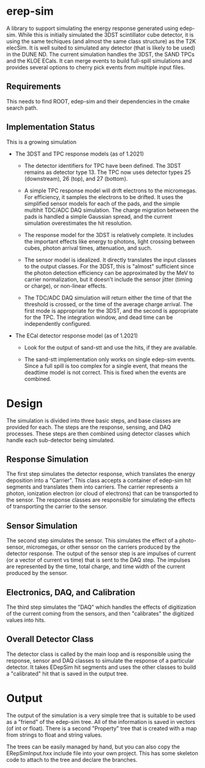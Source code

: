 # erep-sim

A library to support simulating the energy response generated using
edep-sim.  While this is initially simulated the 3DST scintillator cube
detector, it is using the same techiques (and almost the same class
structure) as the T2K elecSim.  It is well suited to simulated any detector
(that is likely to be used) in the DUNE ND.  The current simulation handles
the 3DST, the SAND TPCs and the KLOE ECals.  It can merge events to build
full-spill simulations and provides several options to cherry pick events
from multiple input files.

## Requirements

This needs to find ROOT, edep-sim and their dependencies in the cmake
search path.

## Implementation Status 

This is a growing simulation

* The 3DST and TPC response models (as of 1.2021)

  * The detector identifiers for TPC have been defined.  The
    3DST remains as detector type 13.  The TPC now uses detector types
    25 (downstream), 26 (top), and 27 (bottom).

  * A simple TPC response model will drift electrons to the micromegas.
    For efficiency, it samples the electrons to be drifted.  It uses the
    simplified sensor models for each of the pads, and the simple multihit
    TDC/ADC DAQ simulation.  The charge migration between the pads is
    handled a simple Gaussian spread, and the current simulation
    overestimates the hit resolution.

  * The response model for the 3DST is relatively complete.  It
    includes the important effects like energy to photons, light
    crossing between cubes, photon arrival times, attenuation, and
    such.

  * The sensor model is idealized.  It directly translates
    the input classes to the output classes.  For the 3DST, this is
    "almost" sufficient since the photon detection efficiency can be
    approximated by the MeV to carrier normalization, but it doesn't
    include the sensor jitter (timing or charge), or non-linear
    effects.

  * The TDC/ADC DAQ simulation will return either the time of that the
    threshold is crossed, or the time of the average charge arrival.  The
    first mode is appropriate for the 3DST, and the second is appropriate
    for the TPC.  The integration window, and dead time can be
    independently configured.

* The ECal detector response model (as of 1.2021)

  * Look for the output of sand-stt and use the hits, if they are available.

  * The sand-stt implementation only works on single edep-sim events.
    Since a full spill is too complex for a single event, that means
    the deadtime model is not correct.  This is fixed when the events
    are combined.
  
# Design

The simulation is divided into three basic steps, and base classes are
provided for each.  The steps are the response, sensing, and DAQ
processes.  These steps are then combined using detector classes which
handle each sub-detector being simulated.

## Response Simulation

The first step simulates the detector response, which translates the
energy deposition into a "Carrier".  This class accepts a container of
edep-sim hit segments and translates them into carriers.  The carrier
represents a photon, ionization electron (or cloud of electrons) that
can be transported to the sensor.  The response classes are
responsible for simulating the effects of transporting the carrier to
the sensor.

## Sensor Simulation

The second step simulates the sensor.  This simulates the effect of a
photo-sensor, micromegas, or other sensor on the carriers produced by
the detector response.  The output of the sensor step is are impulses
of current (or a vector of current vs time) that is sent to the DAQ
step.  The impulses are represented by the time, total charge, and
time width of the current produced by the sensor.

## Electronics, DAQ, and Calibration

The third step simulates the "DAQ" which handles the effects of
digitization of the current coming from the sensors, and then
"calibrates" the digitized values into hits.

## Overall Detector Class

The detector class is called by the main loop and is responsible using
the response, sensor and DAQ classes to simulate the response of a
particular detector. It takes EDepSim hit segments and uses the other
classes to build a "calibrated" hit that is saved in the output tree.

# Output

The output of the simulation is a very simple tree that is suitable to
be used as a "friend" of the edep-sim tree.  All of the information is
saved in vectors (of int or float).  There is a second "Property" tree
that is created with a map from strings to float and string values.

The trees can be easily managed by hand, but you can also copy the
ERepSimInput.hxx include file into your own project.  This has some
skeleton code to attach to the tree and declare the branches.
